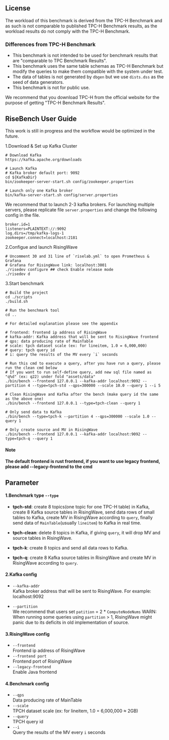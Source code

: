 ## License

The workload of this benchmark is derived from the TPC-H Benchmark and as such is not comparable to published TPC-H Benchmark results, as the workload results do not comply with the TPC-H Benchmark.

### Differences from TPC-H Benchmark

* This benchmark is not intended to be used for benchmark results that are "comparable to TPC Benchmark Results".
* This benchmark uses the same table schemas as TPC-H Benchmark but modify the queries to make them compatible with the system under test.
* The data of tables is not generated by `dbgen` but we use `dists.dss` as the seed of data generators.
* This benchmark is not for public use.

We recommend that you download TPC-H from the official website for the purpose of getting "TPC-H Benchmark Results".

## RiseBench User Guide

This work is still in progress and the workflow would be optimized in the future.

1.Download & Set up Kafka Cluster
```shell
# Download Kafka
https://kafka.apache.org/downloads

# Launch Kafka
# Kafka broker default port: 9092
cd ${KafkaDir}
bin/zookeeper-server-start.sh config/zookeeper.properties

# Launch only one Kafka broker
bin/kafka-server-start.sh config/server.properties
```
We recommend that to launch 2-3 kafka brokers. For launching multiple servers, please replicate file `server.properties` and change the following config in the file.
```
broker.id=1
listeners=PLAINTEXT://:9092
log.dirs=/tmp/kafka-logs-1
zookeeper.connect=localhost:2181
```

2.Configue and launch RisingWave
```shell
# Uncomment 30 and 31 line of `riselab.yml` to open Prometheus & Grafana
# Grafana for RisingWave link: localhost:3001
./risedev configure ## check Enable release mode
./risedev d
```

3.Start benchmark
```shell
# Build the project
cd ./scripts
./build.sh

# Run the benchmark tool
cd ..

# For detailed explanation please see the appendix

# frontend: frontend ip address of RisingWave
# kafka-addr: Kafka address that will be sent to RisingWave frontend 
# qps: data producing rate of MainTable
# scale: tpch dataset scale (ex: for lineitem, 1.0 = 6,000,000)
# query: tpch query id
# i: query the results of the MV every `i` seconds

# Run this cmd to execute a query, after you have run a query, please run the clean cmd below
# If you want to run self-define query, add new sql file named as "q%d" (ex: q22) under fold "assets/data"
./bin/bench --frontend 127.0.0.1 --kafka-addr localhost:9092 --partition 4 --type=tpch-std --qps=300000 --scale 10.0 --query 1 --i 5

# Clean RisingWave and Kafka after the bench (make query id the same as the above one)
./bin/bench --frontend 127.0.0.1 --type=tpch-clean --query 1

# Only send data to Kafka 
./bin/bench --type=tpch-k --partition 4 --qps=300000 --scale 1.0 --query 1

# Only create source and MV in RisingWave
./bin/bench --frontend 127.0.0.1 --kafka-addr localhost:9092 --type=tpch-q --query 1
```
#### Note
#### The default frontend is rust frontend, if you want to use legacy frontend, please add --legacy-frontend to the cmd

## Parameter

#### 1.Benchmark type `--type`

- **tpch-std**: create 8 topics(one topic for one TPC-H table) in Kafka, create 8 Kafka source tables in RisingWave, 
send data rows of small tables to Kafka, create MV in RisingWave according to `query`, finally send data of `MainTable`(usually `lineitem`) to Kafka in real time.

- **tpch-clean**: delete 8 topics in Kafka, if giving `query`, it will drop MV and source tables in RisingWave.

- **tpch-k**: create 8 topics and send all data rows to Kafka.

- **tpch-q**: create 8 Kafka source tables in RisingWave and create MV in RisingWave according to `query`.

#### 2.Kafka config 

- `--kafka-addr` \
Kafka broker address that will be sent to RisingWave. For example: localhost:9092

- `--partition` \
We recommend that users set `patition` = 2 * `ComputeNodeNums`
WARN: When running some queries using `partition` > 1, RisingWave might panic due to its deficits in old implementation of source.

#### 3.RisingWave config

- `--frontend` \
Frontend ip address of RisingWave
- `--frontend port` \
Frontend port of RisingWave
- `--legacy-frontend` \
Enable Java frontend

#### 4.Benchmark config

- `--qps` \
  Data producing rate of MainTable
- `--scale` \
  TPCH dataset scale (ex: for lineitem, 1.0 = 6,000,000 ≈ 2GB)
- `--query` \
  TPCH query id
- `--i` \
  Query the results of the MV every `i` seconds
